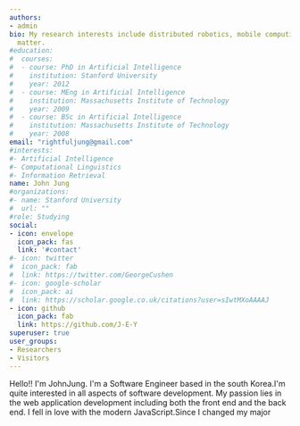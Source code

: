```yaml
---
authors:
- admin
bio: My research interests include distributed robotics, mobile computing and programmable
  matter.
#education:
#  courses:
#  - course: PhD in Artificial Intelligence
#    institution: Stanford University
#    year: 2012
#  - course: MEng in Artificial Intelligence
#    institution: Massachusetts Institute of Technology
#    year: 2009
#  - course: BSc in Artificial Intelligence
#    institution: Massachusetts Institute of Technology
#    year: 2008
email: "rightfuljung@gmail.com"
#interests:
#- Artificial Intelligence
#- Computational Linguistics
#- Information Retrieval
name: John Jung
#organizations:
#- name: Stanford University
#  url: ""
#role: Studying
social:
- icon: envelope
  icon_pack: fas
  link: '#contact'
#- icon: twitter
#  icon_pack: fab
#  link: https://twitter.com/GeorgeCushen
#- icon: google-scholar
#  icon_pack: ai
#  link: https://scholar.google.co.uk/citations?user=sIwtMXoAAAAJ
- icon: github
  icon_pack: fab
  link: https://github.com/J-E-Y
superuser: true
user_groups:
- Researchers
- Visitors
---
```


Hello!! I'm JohnJung. I'm a Software Engineer based in the south Korea.I'm quite interested in all aspects of software development. My passion lies in the web application development including both the front end and the back end. I fell in love with the modern JavaScript.Since I changed my major